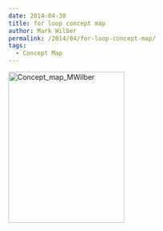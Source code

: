 ```yaml
---
date: 2014-04-30
title: for loop concept map
author: Mark Wilber
permalink: /2014/04/for-loop-concept-map/
tags:
  - Concept Map
---
```

[<img class="alignnone size-medium wp-image-6889" alt="Concept_map_MWilber" src="http://teaching.software-carpentry.org/wp-content/uploads/2014/04/Concept_map_MWilber-231x300.jpg" width="231" height="300" />][1]

 [1]: http://teaching.software-carpentry.org/wp-content/uploads/2014/04/Concept_map_MWilber.jpg
